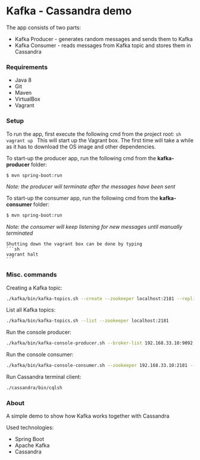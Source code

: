 Kafka - Cassandra demo
==========

The app consists of two parts: 

   - Kafka Producer - generates random messages and sends them to Kafka
   - Kafka Consumer - reads messages from Kafka topic and stores them in Cassandra

### Requirements

   - Java 8
   - Git
   - Maven
   - VirtualBox
   - Vagrant

### Setup

To run the app, first execute the following cmd from the project root:
	```sh
	vagrant up
	```
	This will start up the Vagrant box. The first time will take a while as it has to download the OS image and other dependencies.
  
  To start-up the producer app, run the following cmd from the **kafka-producer** folder: 
  ```sh
  $ mvn spring-boot:run
  ```
  _Note: the producer will terminate after the messages have been sent_
  
  To start-up the consumer app, run the following cmd from the **kafka-consumer** folder: 
  ```sh
  $ mvn spring-boot:run
  ```
  _Note: the consumer will keep listening for new messages until manually terminated_
  
	Shutting down the vagrant box can be done by typing
	```sh
	vagrant halt
	```


### Misc. commands

Creating a Kafka topic: 
```sh
./kafka/bin/kafka-topics.sh --create --zookeeper localhost:2181 --replication-factor 1 --partitions 1 --topic myTopic
```

List all Kafka topics:
```sh
./kafka/bin/kafka-topics.sh --list --zookeeper localhost:2181
```

Run the console producer:
```sh
./kafka/bin/kafka-console-producer.sh --broker-list 192.168.33.10:9092 --topic myTopic
```

Run the console consumer:
```sh
./kafka/bin/kafka-console-consumer.sh --zookeeper 192.168.33.10:2181 --topic myTopic --from-beginning
```

Run Cassandra terminal client: 
```sh
./cassandra/bin/cqlsh
```

### About

A simple demo to show how Kafka works together with Cassandra

Used technologies: 

 - Spring Boot
 - Apache Kafka
 - Cassandra


[VirtualBox]:https://www.virtualbox.org/
[Vagrant]:https://www.vagrantup.com/
